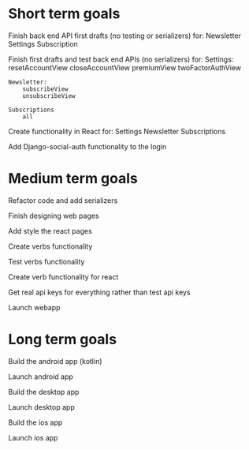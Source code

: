 # Short term goals
Finish back end API first drafts (no testing or serializers) for:
    Newsletter
    Settings
    Subscription

Finish first drafts and test back end APIs (no serializers) for:
    Settings:
        resetAccountView
        closeAccountView
        premiumView
        twoFactorAuthView
    
    Newsletter:
        subscribeView
        unsubscribeView
    
    Subscriptions
        all

Create functionality in React for:
    Settings
    Newsletter
    Subscriptions
    
Add Django-social-auth functionality to the login

# Medium term goals
Refactor code and add serializers

Finish designing web pages

Add style the react pages

Create verbs functionality

Test verbs functionality

Create verb functionality for react

Get real api keys for everything rather than test api keys

Launch webapp


# Long term goals

Build the android app (kotlin)

Launch android app

Build the desktop app

Launch desktop app

Build the ios app

Launch ios app